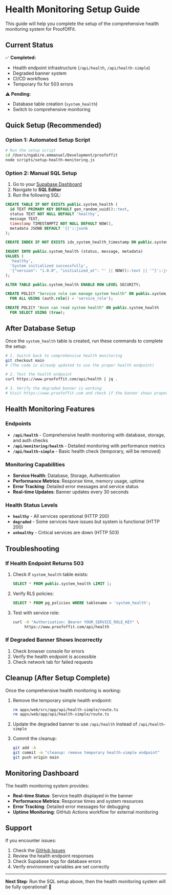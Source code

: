 # Health Monitoring Setup Guide

This guide will help you complete the setup of the comprehensive health monitoring system for ProofOfFit.

## Current Status

✅ **Completed:**
- Health endpoint infrastructure (`/api/health`, `/api/health-simple`)
- Degraded banner system
- CI/CD workflows
- Temporary fix for 503 errors

⚠️ **Pending:**
- Database table creation (`system_health`)
- Switch to comprehensive monitoring

## Quick Setup (Recommended)

### Option 1: Automated Setup Script

```bash
# Run the setup script
cd /Users/ngabire.emmanuel/Development/proofoffit
node scripts/setup-health-monitoring.js
```

### Option 2: Manual SQL Setup

1. Go to your [Supabase Dashboard](https://supabase.com/dashboard/project/kvreiaigryeerhfdhbgw)
2. Navigate to **SQL Editor**
3. Run the following SQL:

```sql
CREATE TABLE IF NOT EXISTS public.system_health (
  id TEXT PRIMARY KEY DEFAULT gen_random_uuid()::text,
  status TEXT NOT NULL DEFAULT 'healthy',
  message TEXT,
  timestamp TIMESTAMPTZ NOT NULL DEFAULT NOW(),
  metadata JSONB DEFAULT '{}'::jsonb
);

CREATE INDEX IF NOT EXISTS idx_system_health_timestamp ON public.system_health(timestamp DESC);

INSERT INTO public.system_health (status, message, metadata) 
VALUES (
  'healthy', 
  'System initialized successfully',
  '{"version": "1.0.0", "initialized_at": "' || NOW()::text || '"}'::jsonb
);

ALTER TABLE public.system_health ENABLE ROW LEVEL SECURITY;

CREATE POLICY "Service role can manage system health" ON public.system_health
  FOR ALL USING (auth.role() = 'service_role');

CREATE POLICY "Anon can read system health" ON public.system_health
  FOR SELECT USING (true);
```

## After Database Setup

Once the `system_health` table is created, run these commands to complete the setup:

```bash
# 1. Switch back to comprehensive health monitoring
git checkout main
# (The code is already updated to use the proper health endpoint)

# 2. Test the health endpoint
curl https://www.proofoffit.com/api/health | jq .

# 3. Verify the degraded banner is working
# Visit https://www.proofoffit.com and check if the banner shows proper status
```

## Health Monitoring Features

### Endpoints

- **`/api/health`** - Comprehensive health monitoring with database, storage, and auth checks
- **`/api/monitoring/health`** - Detailed monitoring with performance metrics
- **`/api/health-simple`** - Basic health check (temporary, will be removed)

### Monitoring Capabilities

- **Service Health**: Database, Storage, Authentication
- **Performance Metrics**: Response time, memory usage, uptime
- **Error Tracking**: Detailed error messages and service status
- **Real-time Updates**: Banner updates every 30 seconds

### Health Status Levels

- **`healthy`** - All services operational (HTTP 200)
- **`degraded`** - Some services have issues but system is functional (HTTP 200)
- **`unhealthy`** - Critical services are down (HTTP 503)

## Troubleshooting

### If Health Endpoint Returns 503

1. Check if `system_health` table exists:
   ```sql
   SELECT * FROM public.system_health LIMIT 1;
   ```

2. Verify RLS policies:
   ```sql
   SELECT * FROM pg_policies WHERE tablename = 'system_health';
   ```

3. Test with service role:
   ```bash
   curl -H "Authorization: Bearer YOUR_SERVICE_ROLE_KEY" \
        https://www.proofoffit.com/api/health
   ```

### If Degraded Banner Shows Incorrectly

1. Check browser console for errors
2. Verify the health endpoint is accessible
3. Check network tab for failed requests

## Cleanup (After Setup Complete)

Once the comprehensive health monitoring is working:

1. Remove the temporary simple health endpoint:
   ```bash
   rm apps/web/src/app/api/health-simple/route.ts
   rm apps/web/app/api/health-simple/route.ts
   ```

2. Update the degraded banner to use `/api/health` instead of `/api/health-simple`

3. Commit the cleanup:
   ```bash
   git add -A
   git commit -m "cleanup: remove temporary health-simple endpoint"
   git push origin main
   ```

## Monitoring Dashboard

The health monitoring system provides:

- **Real-time Status**: Service health displayed in the banner
- **Performance Metrics**: Response times and system resources
- **Error Tracking**: Detailed error messages for debugging
- **Uptime Monitoring**: GitHub Actions workflow for external monitoring

## Support

If you encounter issues:

1. Check the [GitHub Issues](https://github.com/engabire/proofoffit/issues)
2. Review the health endpoint responses
3. Check Supabase logs for database errors
4. Verify environment variables are set correctly

---

**Next Step**: Run the SQL setup above, then the health monitoring system will be fully operational! 🚀
